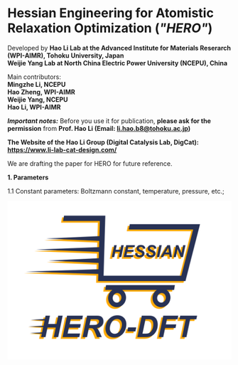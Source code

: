 # Hessian Engineering for Atomistic Relaxation Optimization (***"HERO"***)

Developed by
**Hao Li Lab at the Advanced Institute for Materials Reserarch (WPI-AIMR), Tohoku University, Japan**  
**Weijie Yang Lab at North China Electric Power University (NCEPU), China**  

Main contributors:  
**Mingzhe Li, NCEPU**  
**Hao Zheng, WPI-AIMR**  
**Weijie Yang, NCEPU**  
**Hao Li, WPI-AIMR**  

***Important notes:*** Before you use it for publication, **please ask for the permission** from **Prof. Hao Li (Email: li.hao.b8@tohoku.ac.jp)**

**The Website of the Hao Li Group (Digital Catalysis Lab, DigCat): https://www.li-lab-cat-design.com/**

We are drafting the paper for HERO for future reference.

**1. Parameters**  

1.1 Constant parameters: Boltzmann constant, temperature, pressure, etc.;


![image](https://github.com/hero-dft/beta/blob/main/HERO_logo.png)
  

